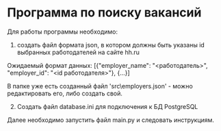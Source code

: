 # Программа по поиску вакансий

Для работы программы необходимо:
1) создать файл формата json, в котором должны быть указаны id 
выбранных работодателей на сайте hh.ru

Ожидаемый формат данных:
[{"employer_name": "<работодатель>", "employer_id": "<id работодателя>"},
  {...}]

В папке уже есть созданный файл 'src\employers.json' - можно редактировать его, либо создать свой.

2) Создать файл database.ini для подключения к БД PostgreSQL


Далее необходимо запустить файл main.py и следовать инструкциям.
